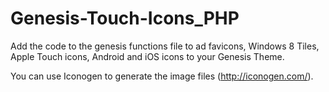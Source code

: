 # Genesis-Touch-Icons_PHP

Add the code to the genesis functions file to ad favicons, Windows 8 Tiles, Apple Touch icons, Android and iOS icons to your Genesis Theme. 

You can use Iconogen to generate the image files (http://iconogen.com/).
